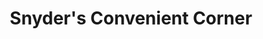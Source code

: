 ---
title: "Snyder's Convenient Corner"
url: /gloversville/snyders-convenient-corner/
shop: deli
---